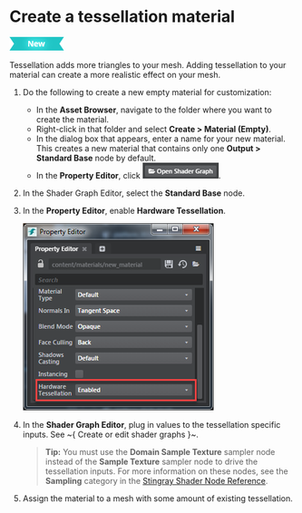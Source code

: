 # Create a tessellation material

[![NEW](../../images/new.png "What else is new in v1.7?")](../../release_notes/readme_1.7.html)

Tessellation adds more triangles to your mesh. Adding tessellation to your material can create a more realistic effect on your mesh.

1. Do the following to create a new empty material for customization:
    - In the **Asset Browser**, navigate to the folder where you want to create the material.
    - Right-click in that folder and select **Create > Material (Empty)**.
    - In the dialog box that appears, enter a name for your new material.
    This creates a new material that contains only one **Output > Standard Base** node by default.
    - In the **Property Editor**, click ![Open Shader Graph](../../images/button_openShaderGraph.png).
2. In the Shader Graph Editor, select the **Standard Base** node.
3. In the **Property Editor**, enable **Hardware Tessellation**.

	 ![](../../images/enable_hard_tess.png)

4. In the **Shader Graph Editor**, plug in values to the tessellation specific inputs. See ~{ Create or edit shader graphs }~.

	>**Tip:** You must use the **Domain Sample Texture** sampler node instead of the **Sample Texture** sampler node to drive the tessellation inputs. For more information on these nodes, see the **Sampling** category in the [Stingray Shader Node Reference](../../../shaders_ref/index.html).

5. Assign the material to a mesh with some amount of existing tessellation.

